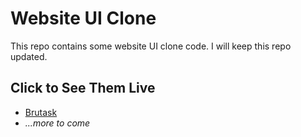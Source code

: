 # Website UI Clone
This repo contains some website UI clone code. I will keep this repo updated.

## Click to See Them Live
* [Brutask](https://faraiden-brutask-ui-clone.netlify.app/ "Brutask Website UI Clone")
* *...more to come*
